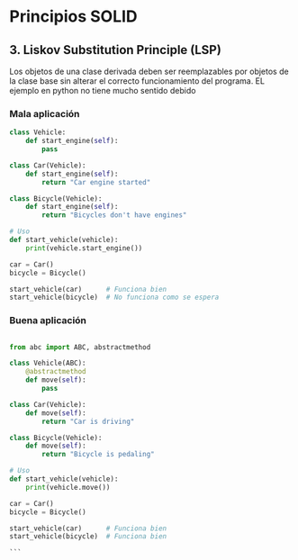 # Principios SOLID

## 3. Liskov Substitution Principle (LSP)
Los objetos de una clase derivada deben ser reemplazables por objetos de la clase base sin alterar el correcto funcionamiento del programa.
EL ejemplo en python no tiene mucho sentido debido 

### Mala aplicación
```python
class Vehicle:
    def start_engine(self):
        pass

class Car(Vehicle):
    def start_engine(self):
        return "Car engine started"

class Bicycle(Vehicle):
    def start_engine(self):
        return "Bicycles don't have engines"

# Uso
def start_vehicle(vehicle):
    print(vehicle.start_engine())

car = Car()
bicycle = Bicycle()

start_vehicle(car)      # Funciona bien
start_vehicle(bicycle)  # No funciona como se espera


```

### Buena aplicación

````python

from abc import ABC, abstractmethod

class Vehicle(ABC):
    @abstractmethod
    def move(self):
        pass

class Car(Vehicle):
    def move(self):
        return "Car is driving"

class Bicycle(Vehicle):
    def move(self):
        return "Bicycle is pedaling"

# Uso
def start_vehicle(vehicle):
    print(vehicle.move())

car = Car()
bicycle = Bicycle()

start_vehicle(car)      # Funciona bien
start_vehicle(bicycle)  # Funciona bien

```

